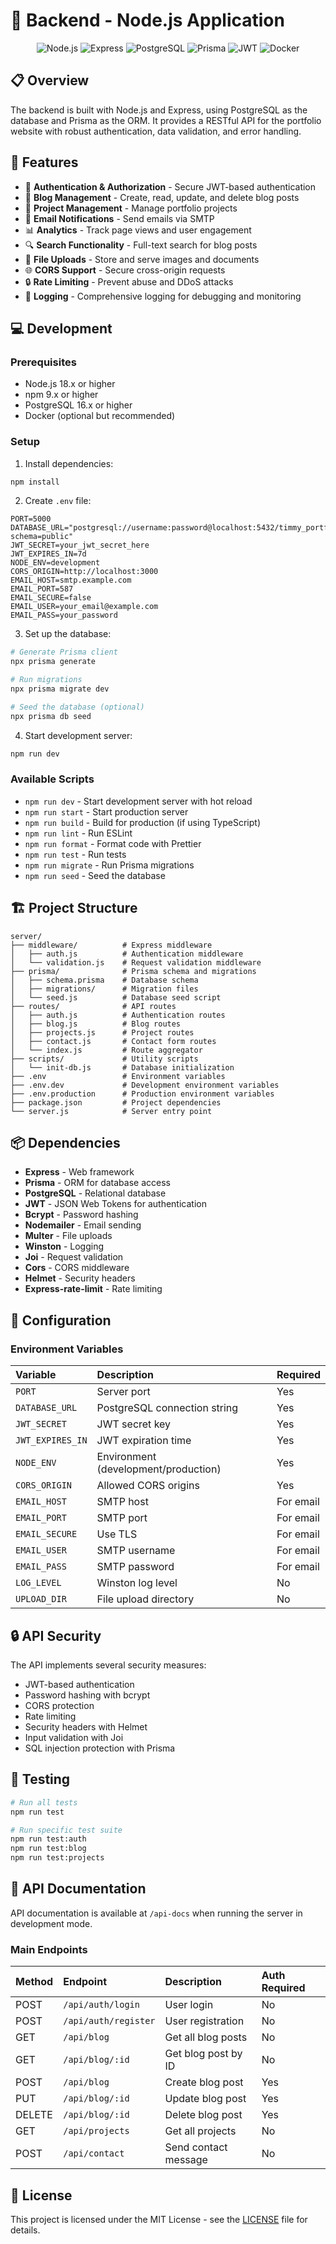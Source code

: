 # 🚀 Backend - Node.js Application

<div align="center">

![Node.js](https://img.shields.io/badge/Node.js-339933?style=for-the-badge&logo=nodedotjs&logoColor=white)
![Express](https://img.shields.io/badge/Express.js-000000?style=for-the-badge&logo=express&logoColor=white)
![PostgreSQL](https://img.shields.io/badge/PostgreSQL-316192?style=for-the-badge&logo=postgresql&logoColor=white)
![Prisma](https://img.shields.io/badge/Prisma-3982CE?style=for-the-badge&logo=Prisma&logoColor=white)
![JWT](https://img.shields.io/badge/JWT-000000?style=for-the-badge&logo=JSON%20web%20tokens&logoColor=white)
![Docker](https://img.shields.io/badge/Docker-2496ED?style=for-the-badge&logo=docker&logoColor=white)

</div>

## 📋 Overview

The backend is built with Node.js and Express, using PostgreSQL as the database and Prisma as the ORM. It provides a RESTful API for the portfolio website with robust authentication, data validation, and error handling.

## 🚀 Features

- 🔐 **Authentication & Authorization** - Secure JWT-based authentication
- 📝 **Blog Management** - Create, read, update, and delete blog posts
- 🎯 **Project Management** - Manage portfolio projects
- 📧 **Email Notifications** - Send emails via SMTP
- 📊 **Analytics** - Track page views and user engagement
- 🔍 **Search Functionality** - Full-text search for blog posts
- 📄 **File Uploads** - Store and serve images and documents
- 🌐 **CORS Support** - Secure cross-origin requests
- 🔒 **Rate Limiting** - Prevent abuse and DDoS attacks
- 📝 **Logging** - Comprehensive logging for debugging and monitoring

## 💻 Development

### Prerequisites

- Node.js 18.x or higher
- npm 9.x or higher
- PostgreSQL 16.x or higher
- Docker (optional but recommended)

### Setup

1. Install dependencies:
```bash
npm install
```

2. Create `.env` file:
```
PORT=5000
DATABASE_URL="postgresql://username:password@localhost:5432/timmy_portfolio?schema=public"
JWT_SECRET=your_jwt_secret_here
JWT_EXPIRES_IN=7d
NODE_ENV=development
CORS_ORIGIN=http://localhost:3000
EMAIL_HOST=smtp.example.com
EMAIL_PORT=587
EMAIL_SECURE=false
EMAIL_USER=your_email@example.com
EMAIL_PASS=your_password
```

3. Set up the database:
```bash
# Generate Prisma client
npx prisma generate

# Run migrations
npx prisma migrate dev

# Seed the database (optional)
npx prisma db seed
```

4. Start development server:
```bash
npm run dev
```

### Available Scripts

- `npm run dev` - Start development server with hot reload
- `npm run start` - Start production server
- `npm run build` - Build for production (if using TypeScript)
- `npm run lint` - Run ESLint
- `npm run format` - Format code with Prettier
- `npm run test` - Run tests
- `npm run migrate` - Run Prisma migrations
- `npm run seed` - Seed the database

## 🏗️ Project Structure

```
server/
├── middleware/          # Express middleware
│   ├── auth.js          # Authentication middleware
│   └── validation.js    # Request validation middleware
├── prisma/              # Prisma schema and migrations
│   ├── schema.prisma    # Database schema
│   ├── migrations/      # Migration files
│   └── seed.js          # Database seed script
├── routes/              # API routes
│   ├── auth.js          # Authentication routes
│   ├── blog.js          # Blog routes
│   ├── projects.js      # Project routes
│   ├── contact.js       # Contact form routes
│   └── index.js         # Route aggregator
├── scripts/             # Utility scripts
│   └── init-db.js       # Database initialization
├── .env                 # Environment variables
├── .env.dev             # Development environment variables
├── .env.production      # Production environment variables
├── package.json         # Project dependencies
└── server.js            # Server entry point
```

## 📦 Dependencies

- **Express** - Web framework
- **Prisma** - ORM for database access
- **PostgreSQL** - Relational database
- **JWT** - JSON Web Tokens for authentication
- **Bcrypt** - Password hashing
- **Nodemailer** - Email sending
- **Multer** - File uploads
- **Winston** - Logging
- **Joi** - Request validation
- **Cors** - CORS middleware
- **Helmet** - Security headers
- **Express-rate-limit** - Rate limiting

## 🔧 Configuration

### Environment Variables

| Variable | Description | Required |
|:---------|:------------|:---------|
| `PORT` | Server port | Yes |
| `DATABASE_URL` | PostgreSQL connection string | Yes |
| `JWT_SECRET` | JWT secret key | Yes |
| `JWT_EXPIRES_IN` | JWT expiration time | Yes |
| `NODE_ENV` | Environment (development/production) | Yes |
| `CORS_ORIGIN` | Allowed CORS origins | Yes |
| `EMAIL_HOST` | SMTP host | For email |
| `EMAIL_PORT` | SMTP port | For email |
| `EMAIL_SECURE` | Use TLS | For email |
| `EMAIL_USER` | SMTP username | For email |
| `EMAIL_PASS` | SMTP password | For email |
| `LOG_LEVEL` | Winston log level | No |
| `UPLOAD_DIR` | File upload directory | No |

## 🔒 API Security

The API implements several security measures:

- JWT-based authentication
- Password hashing with bcrypt
- CORS protection
- Rate limiting
- Security headers with Helmet
- Input validation with Joi
- SQL injection protection with Prisma

## 🧪 Testing

```bash
# Run all tests
npm run test

# Run specific test suite
npm run test:auth
npm run test:blog
npm run test:projects
```

## 📝 API Documentation

API documentation is available at `/api-docs` when running the server in development mode.

### Main Endpoints

| Method | Endpoint | Description | Auth Required |
|:-------|:---------|:------------|:--------------|
| POST | `/api/auth/login` | User login | No |
| POST | `/api/auth/register` | User registration | No |
| GET | `/api/blog` | Get all blog posts | No |
| GET | `/api/blog/:id` | Get blog post by ID | No |
| POST | `/api/blog` | Create blog post | Yes |
| PUT | `/api/blog/:id` | Update blog post | Yes |
| DELETE | `/api/blog/:id` | Delete blog post | Yes |
| GET | `/api/projects` | Get all projects | No |
| POST | `/api/contact` | Send contact message | No |

## 📝 License

This project is licensed under the MIT License - see the [LICENSE](../LICENSE) file for details.